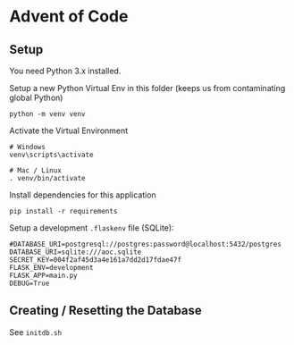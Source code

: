 # Advent of Code


## Setup

You need Python 3.x installed.

Setup a new Python Virtual Env in this folder (keeps us from contaminating global Python)
```
python -m venv venv
```

Activate the Virtual Environment
```
# Windows
venv\scripts\activate

# Mac / Linux
. venv/bin/activate
```

Install dependencies for this application
```
pip install -r requirements
```

Setup a development `.flaskenv` file (SQLite):
```
#DATABASE_URI=postgresql://postgres:password@localhost:5432/postgres
DATABASE_URI=sqlite:///aoc.sqlite
SECRET_KEY=004f2af45d3a4e161a7dd2d17fdae47f
FLASK_ENV=development
FLASK_APP=main.py
DEBUG=True
```

## Creating / Resetting the Database

See `initdb.sh`